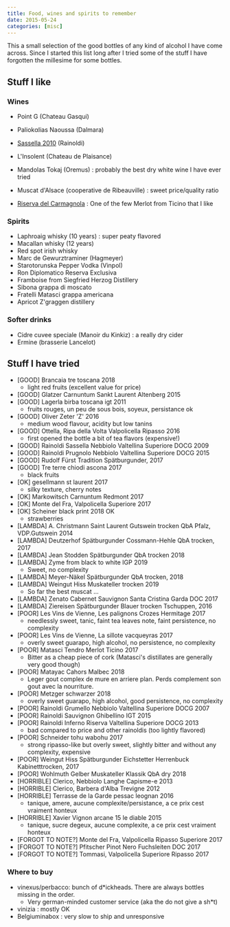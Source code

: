 ```yaml
---
title: Food, wines and spirits to remember
date: 2015-05-24
categories: [misc]
---
```


This a small selection of the good bottles of any kind of alcohol I have come across. 
Since I started this list long after I tried some of the stuff I have forgotten the millesime for some bottles.

## Stuff I like

### Wines

* Point G (Chateau Gasqui)
* Paliokαlias Naoussa (Dalmara)
* [Sassella 2010][1] (Rainoldi)

* L'Insolent (Chateau de Plaisance)
* Mandolas Tokaj (Oremus) : probably the best dry white wine I have ever tried
* Muscat d'Alsace (cooperative de Ribeauville) : sweet price/quality ratio
* [Riserva del Carmagnola][2] : One of the few Merlot from Ticino that I like

### Spirits

* Laphroaig whisky (10 years) : super peaty flavored
* Macallan whisky (12 years)
* Red spot irish whisky
* Marc de Gewurztraminer (Hagmeyer)
* Starotorunska Pepper Vodka (Vinpol)
* Ron Diplomatico Reserva Exclusiva
* Framboise from Siegfried Herzog Distillery
* Sibona grappa di moscato
* Fratelli Matasci grappa americana
* Apricot Z'graggen distillery

### Softer drinks

* Cidre cuvee speciale (Manoir du Kinkiz) : a really dry cider
* Ermine (brasserie Lancelot)

## Stuff I have tried

* [GOOD] Brancaia tre toscana 2018
  * light red fruits (excellent value for price)
* [GOOD] Glatzer Carnuntum Sankt Laurent Altenberg 2015
* [GOOD] Lagerla birba toscana igt 2011
  * fruits rouges, un peu de sous bois, soyeux, persistance ok
* [GOOD] Oliver Zeter 'Z' 2016
  * medium wood flavour, acidity but low tanins
* [GOOD] Ottella, Ripa della Volta Valpolicella Ripasso 2016
  * first opened the bottle a bit of tea flavors (expensive!)
* [GOOD] Rainoldi Sassella Nebbiolo Valtellina Superiore DOCG 2009
* [GOOD] Rainoldi Prugnolo Nebbiolo Valtellina Superiore DOCG 2015
* [GOOD] Rudolf Fürst Tradition Spätburgunder, 2017
* [GOOD] Tre terre chiodi ascona 2017
  * black fruits
* [OK] gesellmann st laurent 2017
  * silky texture, cherry notes
* [OK] Markowitsch Carnuntum Redmont 2017
* [OK] Monte del Fra, Valpolicella Superiore 2017
* [OK] Scheiner black print 2018 OK
  * strawberries
* [LAMBDA] A. Christmann Saint Laurent Gutswein trocken QbA Pfalz, VDP.Gutswein 2014
* [LAMBDA] Deutzerhof Spätburgunder Cossmann-Hehle QbA trocken, 2017
* [LAMBDA] Jean Stodden Spätburgunder QbA trocken 2018
* [LAMBDA] Zyme from black to white IGP 2019
  * Sweet, no complexity
* [LAMBDA] Meyer-Näkel Spätburgunder QbA trocken, 2018
* [LAMBDA] Weingut Hiss Muskateller trocken 2019
  * So far the best muscat ...
* [LAMBDA] Zenato Cabernet Sauvignon Santa Cristina Garda DOC 2017
* [LAMBDA] Ziereisen Spätburgunder Blauer trocken Tschuppen, 2016
* [POOR] Les Vins de Vienne, Les palignons Crozes Hermitage 2017
  * needlessly sweet, tanic, faint tea leaves note, faint persistence, no complexity
* [POOR] Les Vins de Vienne, La sillote vacqueyras 2017
  * overly sweet guarapo, high alcohol, no persistence, no complexity
* [POOR] Matasci Tendro Merlot Ticino 2017
  * Bitter as a cheap piece of cork (Matasci's distillates are generally very good though)
* [POOR] Matayac Cahors Malbec 2018
  * Leger gout complex de mure en arriere plan. Perds complement son gout avec la nourriture.
* [POOR] Metzger schwarzer 2018
  * overly sweet guarapo, high alcohol, good persistence, no complexity
* [POOR] Rainoldi Grumello Nebbiolo Valtellina Superiore DOCG 2007
* [POOR] Rainoldi Sauvignon Ghibellino IGT 2015
* [POOR] Rainoldi Inferno Riserva Valtellina Superiore DOCG 2013
  * bad compared to price and other rainoldis (too lightly flavored)
* [POOR] Schneider tohu wabohu 2017
  * strong ripasso-like but overly sweet, slightly bitter and without any complexity, expensive
* [POOR] Weingut Hiss Spätburgunder Eichstetter Herrenbuck Kabinetttrocken, 2017
* [POOR] Wohlmuth Gelber Muskateller Klassik QbA dry 2018
* [HORRIBLE] Clerico, Nebbiolo Langhe Capisme-e 2013
* [HORRIBLE] Clerico, Barbera d'Alba Trevigne 2012
* [HORRIBLE] Terrasse de la Garde pessac leognan 2016
  * tanique, amere, aucune complexite/persistance, a ce prix cest vraiment honteux
* [HORRIBLE] Xavier Vignon arcane 15 le diable 2015
  * tanique, sucre degeux, aucune complexite, a ce prix cest vraiment honteux
* [FORGOT TO NOTE?] Monte del Fra, Valpolicella Ripasso Superiore 2017
* [FORGOT TO NOTE?] Pfitscher Pinot Nero Fuchsleiten DOC 2017
* [FORGOT TO NOTE?] Tommasi, Valpolicella Superiore Ripasso 2017

### Where to buy

* vinexus/perbacco: bunch of d\*ickheads. There are always bottles missing in the order.
  * Very german-minded customer service (aka the do not give a sh\*t)
* vinizia : mostly OK
* Belgiuminabox : very slow to ship and unresponsive


[1]: http://www.rainoldi.com/schede_tecniche/sassella-en.pdf
[2]: http://www.carlevaro.ch/fr/vini/rossi/Carmagnola.html
